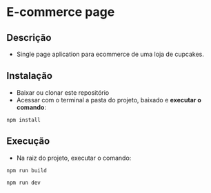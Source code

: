 # E-commerce page

## Descrição

- Single page aplication para ecommerce de uma loja de cupcakes.

## Instalação

- Baixar ou clonar este repositório
- Acessar com o terminal a pasta do projeto, baixado e **executar o comando**:
```
npm install 
```
## Execução
- Na raiz do projeto, executar o comando:
```
npm run build

npm run dev
```
